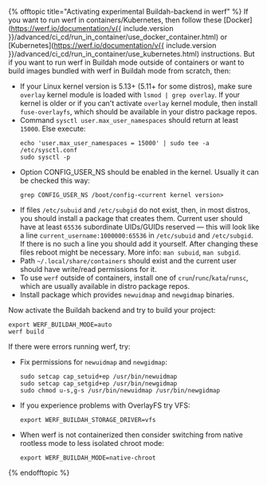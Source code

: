{% offtopic title="Activating experimental Buildah-backend in werf" %}
If you want to run werf in containers/Kubernetes, then follow these [Docker](https://werf.io/documentation/v{{ include.version }}/advanced/ci_cd/run_in_container/use_docker_container.html) or [Kubernetes](https://werf.io/documentation/v{{ include.version }}/advanced/ci_cd/run_in_container/use_kubernetes.html) instructions. But if you want to run werf in Buildah mode outside of containers or want to build images bundled with werf in Buildah mode from scratch, then:
* If your Linux kernel version is 5.13+ (5.11+ for some distros), make sure `overlay` kernel module is loaded with `lsmod | grep overlay`. If your kernel is older or if you can't activate `overlay` kernel module, then install `fuse-overlayfs`, which should be available in your distro package repos.
* Command `sysctl user.max_user_namespaces` should return at least `15000`. Else execute:
  ```shell
  echo 'user.max_user_namespaces = 15000' | sudo tee -a /etc/sysctl.conf
  sudo sysctl -p
  ```
* Option CONFIG_USER_NS should be enabled in the kernel. Usually it can be checked this way:
  ```shell
  grep CONFIG_USER_NS /boot/config-<current kernel version>
  ```
* If files `/etc/subuid` and `/etc/subgid` do not exist, then, in most distros, you should install a package that creates them. Current user should have at least `65536` subordinate UIDs/GUIDs reserved — this will look like a line `current_username:1000000:65536` in `/etc/subuid` and `/etc/subgid`. If there is no such a line you should add it yourself. After changing these files reboot might be necessary. More info: `man subuid`, `man subgid`.
* Path `~/.local/share/containers` should exist and the current user should have write/read permissions for it.
* To use `werf` outside of containers, install one of `crun`/`runc`/`kata`/`runsc`, which are usually available in distro package repos.
* Install package which provides `newuidmap` and `newgidmap` binaries.

Now activate the Buildah backend and try to build your project:
```shell
export WERF_BUILDAH_MODE=auto
werf build
```

If there were errors running werf, try:
* Fix permissions for `newuidmap` and `newgidmap`:
  ```shell
  sudo setcap cap_setuid+ep /usr/bin/newuidmap
  sudo setcap cap_setgid+ep /usr/bin/newgidmap
  sudo chmod u-s,g-s /usr/bin/newuidmap /usr/bin/newgidmap
  ```
* If you experience problems with OverlayFS try VFS:
  ```shell
  export WERF_BUILDAH_STORAGE_DRIVER=vfs
  ```
* When werf is not containerized then consider switching from native rootless mode to less isolated chroot mode:
  ```shell
  export WERF_BUILDAH_MODE=native-chroot
  ```
{% endofftopic %}
